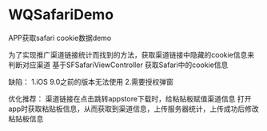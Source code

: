 # WQSafariDemo
APP获取safari cookie数据demo

为了实现推广渠道链接统计而找到的方法，获取渠道链接中隐藏的cookie信息来判断对应渠道
基于SFSafariViewController 获取Safari中的cookie信息

缺陷：
1.iOS 9.0之前的版本无法使用
2.需要授权弹窗

优化推荐：
渠道链接在点击跳转appstore下载时，给粘贴板赋值渠道信息
打开app时获取粘贴板信息，从而获取到渠道信息，上传服务器统计，上传成功后修改粘贴板信息

